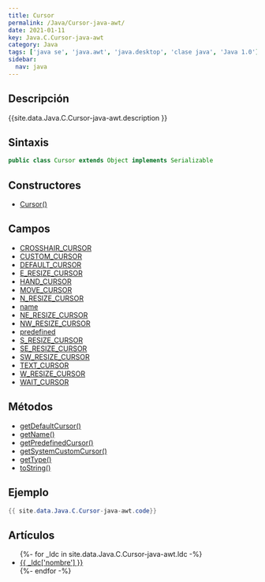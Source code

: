 ```yaml
---
title: Cursor
permalink: /Java/Cursor-java-awt/
date: 2021-01-11
key: Java.C.Cursor-java-awt
category: Java
tags: ['java se', 'java.awt', 'java.desktop', 'clase java', 'Java 1.0']
sidebar: 
  nav: java
---
```


## Descripción
{{site.data.Java.C.Cursor-java-awt.description }}

## Sintaxis
~~~java
public class Cursor extends Object implements Serializable
~~~

## Constructores
* [Cursor()](/Java/Cursor-java-awt/Cursor/)

## Campos
* [CROSSHAIR_CURSOR](/Java/Cursor-java-awt/CROSSHAIR_CURSOR)
* [CUSTOM_CURSOR](/Java/Cursor-java-awt/CUSTOM_CURSOR)
* [DEFAULT_CURSOR](/Java/Cursor-java-awt/DEFAULT_CURSOR)
* [E_RESIZE_CURSOR](/Java/Cursor-java-awt/E_RESIZE_CURSOR)
* [HAND_CURSOR](/Java/Cursor-java-awt/HAND_CURSOR)
* [MOVE_CURSOR](/Java/Cursor-java-awt/MOVE_CURSOR)
* [N_RESIZE_CURSOR](/Java/Cursor-java-awt/N_RESIZE_CURSOR)
* [name](/Java/Cursor-java-awt/name)
* [NE_RESIZE_CURSOR](/Java/Cursor-java-awt/NE_RESIZE_CURSOR)
* [NW_RESIZE_CURSOR](/Java/Cursor-java-awt/NW_RESIZE_CURSOR)
* [predefined](/Java/Cursor-java-awt/predefined)
* [S_RESIZE_CURSOR](/Java/Cursor-java-awt/S_RESIZE_CURSOR)
* [SE_RESIZE_CURSOR](/Java/Cursor-java-awt/SE_RESIZE_CURSOR)
* [SW_RESIZE_CURSOR](/Java/Cursor-java-awt/SW_RESIZE_CURSOR)
* [TEXT_CURSOR](/Java/Cursor-java-awt/TEXT_CURSOR)
* [W_RESIZE_CURSOR](/Java/Cursor-java-awt/W_RESIZE_CURSOR)
* [WAIT_CURSOR](/Java/Cursor-java-awt/WAIT_CURSOR)

## Métodos
* [getDefaultCursor()](/Java/Cursor-java-awt/getDefaultCursor)
* [getName()](/Java/Cursor-java-awt/getName)
* [getPredefinedCursor()](/Java/Cursor-java-awt/getPredefinedCursor)
* [getSystemCustomCursor()](/Java/Cursor-java-awt/getSystemCustomCursor)
* [getType()](/Java/Cursor-java-awt/getType)
* [toString()](/Java/Cursor-java-awt/toString)

## Ejemplo
~~~java
{{ site.data.Java.C.Cursor-java-awt.code}}
~~~

## Artículos
<ul>
{%- for _ldc in site.data.Java.C.Cursor-java-awt.ldc -%}
   <li>
       <a href="{{_ldc['url'] }}">{{ _ldc['nombre'] }}</a>
   </li>
{%- endfor -%}
</ul>
